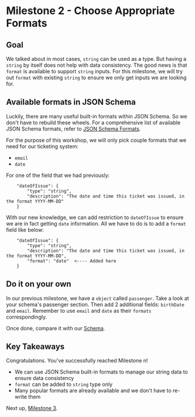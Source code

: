 # Milestone 2 - Choose Appropriate Formats

## Goal
We talked about in most cases, `string` can be used as a type. But having a `string` by itself does not help with data consistency. The good news is that `format` is available to support `string` inputs. For this milestone, we will try out `format` with existing `string` to ensure we only get inputs we are looking for.

## Available formats in JSON Schema
Luckily, there are many useful built-in formats within JSON Schema. So we don't have to rebuild these wheels. For a comprehensive list of available JSON Schema formats, refer to [JSON Schema Formats](https://json-schema.org/understanding-json-schema/reference/string.html#built-in-formats). 

For the purpose of this workshop, we will only pick couple formats that we need for our ticketing system:
* `email`
* `date`

For one of the field that we had previously:

```
    "dateOfIssue": {
        "type": "string",
        "description": "The date and time this ticket was issued, in the format YYYY-MM-DD"
    }
```

With our new knowledge, we can add restriction to `dateOfIssue` to ensure we are in fact getting `date` information. All we have to do is to add a `format` field like below:
```
    "dateOfIssue": {
        "type": "string",
        "description": "The date and time this ticket was issued, in the format YYYY-MM-DD",
        "format": "date"  <---- Added here
    }
```

## Do it on your own

In our previous milestone, we have a `object` called `passenger`. Take a look at your schema's passenger section. Then add 2 additional fields:  `birthDate` and `email`. Remember to use `email` and `date` as their `formats` correspondingly.

Once done, compare it with our [Schema](./uni_configuration/milestone2-schema.json).

## Key Takeaways

Congratulations. You've successfully reached Milestone n!

* We can use JSON Schema built-in formats to manage our string data to ensure data consistency
* `format` can be added to `string` type only
* Many popular formats are already available and we don't have to re-write them

Next up, [Milestone 3](README-Milestone3.md).